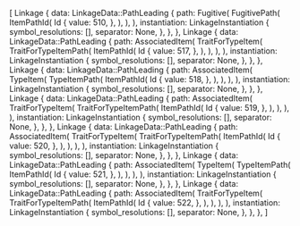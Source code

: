 [
    Linkage {
        data: LinkageData::PathLeading {
            path: Fugitive(
                FugitivePath(
                    ItemPathId(
                        Id {
                            value: 510,
                        },
                    ),
                ),
            ),
            instantiation: LinkageInstantiation {
                symbol_resolutions: [],
                separator: None,
            },
        },
    },
    Linkage {
        data: LinkageData::PathLeading {
            path: AssociatedItem(
                TraitForTypeItem(
                    TraitForTypeItemPath(
                        ItemPathId(
                            Id {
                                value: 517,
                            },
                        ),
                    ),
                ),
            ),
            instantiation: LinkageInstantiation {
                symbol_resolutions: [],
                separator: None,
            },
        },
    },
    Linkage {
        data: LinkageData::PathLeading {
            path: AssociatedItem(
                TypeItem(
                    TypeItemPath(
                        ItemPathId(
                            Id {
                                value: 518,
                            },
                        ),
                    ),
                ),
            ),
            instantiation: LinkageInstantiation {
                symbol_resolutions: [],
                separator: None,
            },
        },
    },
    Linkage {
        data: LinkageData::PathLeading {
            path: AssociatedItem(
                TraitForTypeItem(
                    TraitForTypeItemPath(
                        ItemPathId(
                            Id {
                                value: 519,
                            },
                        ),
                    ),
                ),
            ),
            instantiation: LinkageInstantiation {
                symbol_resolutions: [],
                separator: None,
            },
        },
    },
    Linkage {
        data: LinkageData::PathLeading {
            path: AssociatedItem(
                TraitForTypeItem(
                    TraitForTypeItemPath(
                        ItemPathId(
                            Id {
                                value: 520,
                            },
                        ),
                    ),
                ),
            ),
            instantiation: LinkageInstantiation {
                symbol_resolutions: [],
                separator: None,
            },
        },
    },
    Linkage {
        data: LinkageData::PathLeading {
            path: AssociatedItem(
                TypeItem(
                    TypeItemPath(
                        ItemPathId(
                            Id {
                                value: 521,
                            },
                        ),
                    ),
                ),
            ),
            instantiation: LinkageInstantiation {
                symbol_resolutions: [],
                separator: None,
            },
        },
    },
    Linkage {
        data: LinkageData::PathLeading {
            path: AssociatedItem(
                TraitForTypeItem(
                    TraitForTypeItemPath(
                        ItemPathId(
                            Id {
                                value: 522,
                            },
                        ),
                    ),
                ),
            ),
            instantiation: LinkageInstantiation {
                symbol_resolutions: [],
                separator: None,
            },
        },
    },
]
